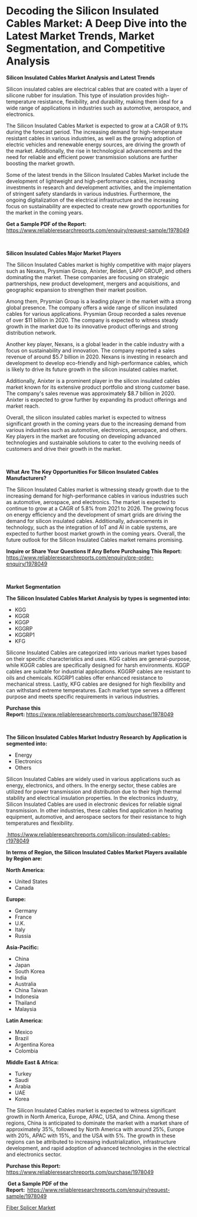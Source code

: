 <p><h1>Decoding the Silicon Insulated Cables Market: A Deep Dive into the Latest Market Trends, Market Segmentation, and Competitive Analysis</h1></p><p><strong>Silicon Insulated Cables Market Analysis and Latest Trends</strong></p>
<p><p>Silicon insulated cables are electrical cables that are coated with a layer of silicone rubber for insulation. This type of insulation provides high-temperature resistance, flexibility, and durability, making them ideal for a wide range of applications in industries such as automotive, aerospace, and electronics.</p><p>The Silicon Insulated Cables Market is expected to grow at a CAGR of 9.1% during the forecast period. The increasing demand for high-temperature resistant cables in various industries, as well as the growing adoption of electric vehicles and renewable energy sources, are driving the growth of the market. Additionally, the rise in technological advancements and the need for reliable and efficient power transmission solutions are further boosting the market growth.</p><p>Some of the latest trends in the Silicon Insulated Cables Market include the development of lightweight and high-performance cables, increasing investments in research and development activities, and the implementation of stringent safety standards in various industries. Furthermore, the ongoing digitalization of the electrical infrastructure and the increasing focus on sustainability are expected to create new growth opportunities for the market in the coming years.</p></p>
<p><strong>Get a Sample PDF of the Report:&nbsp;</strong> <a href="https://www.reliableresearchreports.com/enquiry/request-sample/1978049">https://www.reliableresearchreports.com/enquiry/request-sample/1978049</a></p>
<p>&nbsp;</p>
<p><strong>Silicon Insulated Cables Major Market Players</strong></p>
<p><p>The Silicon Insulated Cables market is highly competitive with major players such as Nexans, Prysmian Group, Anixter, Belden, LAPP GROUP, and others dominating the market. These companies are focusing on strategic partnerships, new product development, mergers and acquisitions, and geographic expansion to strengthen their market position. </p><p>Among them, Prysmian Group is a leading player in the market with a strong global presence. The company offers a wide range of silicon insulated cables for various applications. Prysmian Group recorded a sales revenue of over $11 billion in 2020. The company is expected to witness steady growth in the market due to its innovative product offerings and strong distribution network.</p><p>Another key player, Nexans, is a global leader in the cable industry with a focus on sustainability and innovation. The company reported a sales revenue of around $5.7 billion in 2020. Nexans is investing in research and development to develop eco-friendly and high-performance cables, which is likely to drive its future growth in the silicon insulated cables market.</p><p>Additionally, Anixter is a prominent player in the silicon insulated cables market known for its extensive product portfolio and strong customer base. The company's sales revenue was approximately $8.7 billion in 2020. Anixter is expected to grow further by expanding its product offerings and market reach.</p><p>Overall, the silicon insulated cables market is expected to witness significant growth in the coming years due to the increasing demand from various industries such as automotive, electronics, aerospace, and others. Key players in the market are focusing on developing advanced technologies and sustainable solutions to cater to the evolving needs of customers and drive their growth in the market.</p></p>
<p>&nbsp;</p>
<p><strong>What Are The Key Opportunities For Silicon Insulated Cables Manufacturers?</strong></p>
<p><p>The Silicon Insulated Cables market is witnessing steady growth due to the increasing demand for high-performance cables in various industries such as automotive, aerospace, and electronics. The market is expected to continue to grow at a CAGR of 5.8% from 2021 to 2026. The growing focus on energy efficiency and the development of smart grids are driving the demand for silicon insulated cables. Additionally, advancements in technology, such as the integration of IoT and AI in cable systems, are expected to further boost market growth in the coming years. Overall, the future outlook for the Silicon Insulated Cables market remains promising.</p></p>
<p><strong>Inquire or Share Your Questions If Any Before Purchasing This Report:</strong> <a href="https://www.reliableresearchreports.com/enquiry/pre-order-enquiry/1978049">https://www.reliableresearchreports.com/enquiry/pre-order-enquiry/1978049</a></p>
<p>&nbsp;</p>
<p><strong>Market Segmentation</strong></p>
<p><strong>The Silicon Insulated Cables Market Analysis by types is segmented into:</strong></p>
<p><ul><li>KGG</li><li>KGGR</li><li>KGGP</li><li>KGGRP</li><li>KGGRP1</li><li>KFG</li></ul></p>
<p><p>Silicone Insulated Cables are categorized into various market types based on their specific characteristics and uses. KGG cables are general-purpose, while KGGR cables are specifically designed for harsh environments. KGGP cables are suitable for industrial applications. KGGRP cables are resistant to oils and chemicals. KGGRP1 cables offer enhanced resistance to mechanical stress. Lastly, KFG cables are designed for high flexibility and can withstand extreme temperatures. Each market type serves a different purpose and meets specific requirements in various industries.</p></p>
<p><strong>Purchase this Report:&nbsp;</strong><a href="https://www.reliableresearchreports.com/purchase/1978049">https://www.reliableresearchreports.com/purchase/1978049</a></p>
<p>&nbsp;</p>
<p><strong>The Silicon Insulated Cables Market Industry Research by Application is segmented into:</strong></p>
<p><ul><li>Energy</li><li>Electronics</li><li>Others</li></ul></p>
<p><p>Silicon Insulated Cables are widely used in various applications such as energy, electronics, and others. In the energy sector, these cables are utilized for power transmission and distribution due to their high thermal stability and electrical insulation properties. In the electronics industry, Silicon Insulated Cables are used in electronic devices for reliable signal transmission. In other industries, these cables find application in heating equipment, automotive, and aerospace sectors for their resistance to high temperatures and flexibility.</p></p>
<p><a href="https://www.reliableresearchreports.com/silicon-insulated-cables-r1978049">&nbsp;https://www.reliableresearchreports.com/silicon-insulated-cables-r1978049</a></p>
<p><strong>In terms of Region, the Silicon Insulated Cables Market Players available by Region are:</strong></p>
<p>
    <p> <strong> North America: </strong>
        <ul>
            <li>United States</li>
            <li>Canada</li>
        </ul>
        </p> 
    <p> <strong> Europe: </strong>
        <ul>
            <li>Germany</li>
            <li>France</li>
            <li>U.K.</li>
            <li>Italy</li>
            <li>Russia</li>
        </ul>
        </p> 
    <p> <strong> Asia-Pacific: </strong>
        <ul>
            <li>China</li>
            <li>Japan</li>
            <li>South Korea</li>
            <li>India</li>
            <li>Australia</li>
            <li>China Taiwan</li>
            <li>Indonesia</li>
            <li>Thailand</li>
            <li>Malaysia</li>
        </ul>
        </p> 
    <p> <strong> Latin America: </strong>
        <ul>
            <li>Mexico</li>
            <li>Brazil</li>
            <li>Argentina Korea</li>
            <li>Colombia</li>
        </ul>
        </p> 
    <p> <strong> Middle East & Africa: </strong>
        <ul>
            <li>Turkey</li>
            <li>Saudi</li>
            <li>Arabia</li>
            <li>UAE</li>
            <li>Korea</li>
        </ul>
    </p>
    </p>
<p><p>The Silicon Insulated Cables market is expected to witness significant growth in North America, Europe, APAC, USA, and China. Among these regions, China is anticipated to dominate the market with a market share of approximately 35%, followed by North America with around 25%, Europe with 20%, APAC with 15%, and the USA with 5%. The growth in these regions can be attributed to increasing industrialization, infrastructure development, and rapid adoption of advanced technologies in the electrical and electronics sector.</p></p>
<p><strong>Purchase this Report: </strong><a href="https://www.reliableresearchreports.com/purchase/1978049">https://www.reliableresearchreports.com/purchase/1978049</a></p>
<p>&nbsp;<strong>Get a Sample PDF of the Report:&nbsp;&nbsp;</strong><a href="https://www.reliableresearchreports.com/enquiry/request-sample/1978049">https://www.reliableresearchreports.com/enquiry/request-sample/1978049</a></p>
<p><strong></strong></p>
<p><p><a href="https://github.com/wesleyGaylordjks/Market-Research-Report-List-1/blob/main/fiber-splicer-market.md">Fiber Splicer Market</a></p></p>